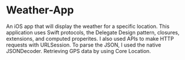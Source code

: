 # Weather-App
 An iOS app that will display the weather for a specific location. 
 This application uses Swift protocols, the Delegate Design pattern, closures, extensions, and computed properites. 
 I also used APIs to make HTTP requests with URLSession. 
 To parse the JSON, I used the native JSONDecoder.
 Retrieving GPS data by using Core Location. 

